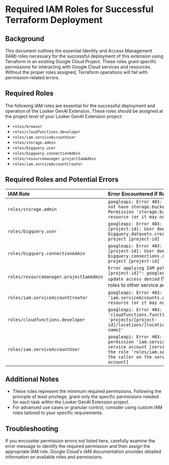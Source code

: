 # Required IAM Roles for Successful Terraform Deployment

## Background

This document outlines the essential Identity and Access Management (IAM) roles necessary for the successful deployment of this extension using Terraform in an existing Google Cloud Project. These roles grant specific permissions for interacting with Google Cloud services and resources. Without the proper roles assigned, Terraform operations will fail with permission-related errors.

## Required Roles

The following IAM roles are essential for the successful deployment and operation of the Looker GenAI Extension. These roles should be assigned at the project level of your Looker GenAI Extension project:

*   `roles/browser`
*   `roles/cloudfunctions.developer`
*   `roles/iam.serviceAccountUser`
*   `roles/storage.admin`
*   `roles/bigquery.user`
*   `roles/bigquery.connectionAdmin`
*   `roles/resourcemanager.projectIamAdmin`
*   `roles/iam.serviceAccountCreator`

## Required Roles and Potential Errors

| IAM Role                                 | Error Encountered if Role is Missing                                                                                                                                                                                                                               |
| :---------------------------------------- | :------------------------------------------------------------------------------------------------------------------------------------------------------------------------------------------------------------------------------------------------------------------------ |
| `roles/storage.admin`                     | `googleapi: Error 403: [service account] does not have storage.buckets.create access... Permission 'storage.buckets.create' denied on resource (or it may not exist)`                                                                                           |
| `roles/bigquery.user`                    | `googleapi: Error 403: Access Denied: Project [project-id]: User does not have bigquery.datasets.create permission in project [project-id]`                                                                                                                         |
| `roles/bigquery.connectionAdmin`          | `googleapi: Error 403: Access Denied: Project [project-id]: User does not have bigquery.connections.create permission for project [project-id]`                                                                                                                      |
| `roles/resourcemanager.projectIamAdmin`   | `Error applying IAM policy for project "[project-id]": googleapi: Error 403: Policy update access denied` (When attempting to grant roles to other service accounts)                                                                                               |
| `roles/iam.serviceAccountCreator`        | `googleapi: Error 403: Permission 'iam.serviceAccounts.create' denied on resource (or it may not exist)`                                                                                                                                                         |
| `roles/cloudfunctions.developer`         | `googleapi: Error 403: Permission 'cloudfunctions.functions.create' denied on 'projects/[project-id]/locations/[location]/functions/[function-name]'`                                                                                                        |
| `roles/iam.serviceAccountUser`           | `googleapi: Error 403: Caller is missing permission 'iam.serviceaccounts.actAs' on service account [service-account]... Grant the role 'roles/iam.serviceAccountUser' to the caller on the service account [service-account]`                     |

## Additional Notes

*   These roles represent the minimum required permissions. Following the principle of least privilege, grant only the specific permissions needed for each task within the Looker GenAI Extension project.
*   For advanced use cases or granular control, consider using custom IAM roles tailored to your specific requirements.

## Troubleshooting

If you encounter permission errors not listed here, carefully examine the error message to identify the required permission and then assign the appropriate IAM role. Google Cloud's IAM documentation provides detailed information on available roles and permissions.
